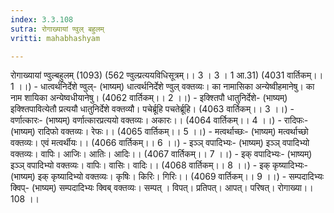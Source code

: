```yaml
---
index: 3.3.108
sutra: रोगाख्यायां ण्वुल् बहुलम्
vritti: mahabhashyam

---
```

 रोगाख्यायां ण्वुल्बहुलम् (1093) (562 ण्वुल्प्रत्ययविधिसूत्रम्।। 3 । 3 । 1 आ.31) (4031 वार्तिकम्।। 1 ।।) - धात्वर्थनिर्देशे ण्वुल्- (भाष्यम्) धात्वर्थनिर्देशे ण्वुल् वक्तव्यः। का नामासिका अन्येष्वीहमानेषु। का नाम शायिका अन्येष्वधीयानेषु। (4062 वार्तिकम्।। 2 ।।) - इक्श्तिपौ धातुनिर्देशे- (भाष्यम्) इक्श्तिपावित्येतौ प्रत्ययौ धातुनिर्देशे वक्तव्यौ। पचेर्ब्रूहि पचतेर्ब्रूहि। (4063 वार्तिकम्।। 3 ।।) - वर्णात्कारः- (भाष्यम्) वर्णात्कारप्रत्ययो वक्तव्यः। अकारः।। (4064 वार्तिकम्।। 4 ।।) - रादिफः- (भाष्यम्) रादिफो वक्तव्यः। रेफः।। (4065 वार्तिकम्।। 5 ।।) - मत्वर्थाच्छः- (भाष्यम्) मत्वर्थाच्छो वक्तव्यः। एवं मत्वर्थीयः।। (4066 वार्तिकम्।। 6 ।।) - इञ्ञ् वपादिभ्यः- (भाष्यम्) इञ्ञ् वपादिभ्यो वक्तव्यः। वापिः। आजिः। आतिः। आदिः।। (4067 वार्तिकम्।। 7 ।।) - इक् वपादिभ्यः- (भाष्यम्) इञ्ञ् वपादिभ्यो वक्तव्यः। वापिः। वासिः। वादिः।। (4068 वार्तिकम्।। 8 ।।) - इक् कृष्यादिभ्यः- (भाष्यम्) इक् कृष्यादिभ्यो वक्तव्यः। कृषिः। किरिः। गिरिः।। (4069 वार्तिकम्।। 9 ।।) - सम्पदादिभ्यः क्विप्- (भाष्यम्) सम्पदादिभ्यः क्विब् वक्तव्यः। सम्पत् । विपत्। प्रतिपत्। आपत्। परिषत्। रोगाख्या।। 108 ।। 